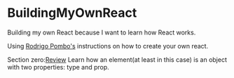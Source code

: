 # BuildingMyOwnReact
Building my own React because I want to learn how React works. 

Using [Rodrigo Pombo's](https://pomb.us/build-your-own-react/) instructions on how to create your own react. 

Section zero:[Review](https://github.com/jflopezr11/BuildingMyOwnReact/blob/master/stepZeroReview.js) Learn how an element(at least in this case) is an object with two properties: type and prop.
